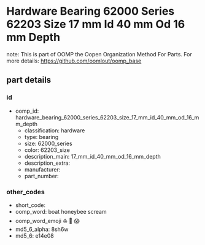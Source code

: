 # Hardware Bearing 62000 Series 62203 Size 17 mm Id 40 mm Od 16 mm Depth  

note: This is part of OOMP the Oopen Organization Method For Parts. For more details: https://github.com/oomlout/oomp_base

##  part details





### id
* oomp_id: hardware_bearing_62000_series_62203_size_17_mm_id_40_mm_od_16_mm_depth
  * classification: hardware
  * type: bearing
  * size: 62000_series
  * color: 62203_size
  * description_main: 17_mm_id_40_mm_od_16_mm_depth
  * description_extra: 
  * manufacturer: 
  * part_number: 

### other_codes
* short_code: 
* oomp_word: boat honeybee scream
* oomp_word_emoji :boat: :honeybee: :scream:
* md5_6_alpha: 8sh6w
* md5_6: e14e08